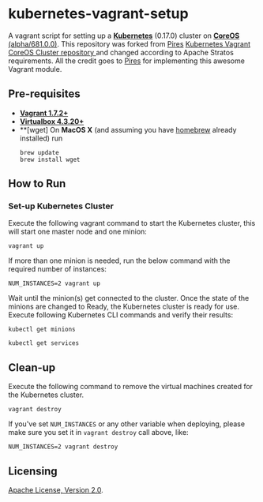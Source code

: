 # kubernetes-vagrant-setup
A vagrant script for setting up a **[Kubernetes](https://github.com/GoogleCloudPlatform/kubernetes)** (0.17.0)
cluster on 
**[CoreOS](https://coreos.com)** [(alpha/681.0.0)](https://coreos.com/releases/). This repository was forked from  [Pires](https://github.com/pires) [Kubernetes Vagrant CoreOS Cluster repository ](https://github.com/pires/kubernetes-vagrant-coreos-cluster) and changed according to Apache Stratos requirements. All the credit goes to [Pires](https://github.com/pires) for implementing this awesome Vagrant module. 

## Pre-requisites

 * **[Vagrant 1.7.2+](https://www.vagrantup.com)**
 * **[Virtualbox 4.3.20+](https://www.virtualbox.org)**
 * **[wget] On **MacOS X** (and assuming you have [homebrew](http://brew.sh) already installed) run
   ```
   brew update
   brew install wget
   ```

## How to Run

### Set-up Kubernetes Cluster

Execute the following vagrant command to start the Kubernetes cluster, this will start one master node and one minion:

```
vagrant up 
```

If more than one minion is needed, run the below command with the required number of instances:

```
NUM_INSTANCES=2 vagrant up
```

Wait until the minion(s) get connected to the cluster. Once the state of the minions are changed to Ready, the Kubernetes cluster is ready for use. Execute following Kubernetes CLI commands and verify their results:

```
kubectl get minions
```
```
kubectl get services
```

## Clean-up

Execute the following command to remove the virtual machines created for the Kubernetes cluster.
```
vagrant destroy
```

If you've set `NUM_INSTANCES` or any other variable when deploying, please make sure you set it in `vagrant destroy` call above, like:

```
NUM_INSTANCES=2 vagrant destroy
```

## Licensing

[Apache License, Version 2.0](http://opensource.org/licenses/Apache-2.0).
